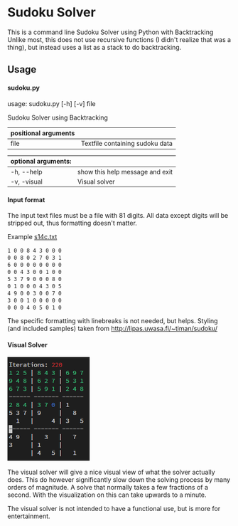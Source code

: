 # Sudoku Solver

This is a command line Sudoku Solver using Python with Backtracking
Unlike most, this does not use recursive functions (I didn't realize that was a thing), but instead uses a list as a stack to do backtracking.

## Usage

#### sudoku.py

usage: sudoku.py [-h] [-v] file

Sudoku Solver using Backtracking

| positional arguments |                                 |
| -------------------- | ------------------------------- |
| file                 | Textfile containing sudoku data |

| optional arguments: |                                 |
| ------------------- | ------------------------------- |
| -h, --help          | show this help message and exit |
| -v, -visual         | Visual solver                   |

#### Input format

The input text files must be a file with 81 digits.
All data except digits will be stripped out, thus formatting doesn't matter.

Example [s14c.txt](/samples/s14c.txt)
```
1 0 0 8 4 3 0 0 0 
0 0 8 0 2 7 0 3 1 
6 0 0 0 0 0 0 0 0 
0 0 4 3 0 0 1 0 0 
5 3 7 9 0 0 0 8 0 
0 1 0 0 0 4 3 0 5 
4 9 0 0 3 0 0 7 0 
3 0 0 1 0 0 0 0 0 
0 0 0 4 0 5 0 1 0 
```

The specific formatting with linebreaks is not needed, but helps. Styling (and included samples) taken from http://lipas.uwasa.fi/~timan/sudoku/


#### Visual Solver

![Visual Solver](docs/images/visual_solver.png)

The visual solver will give a nice visual view of what the solver actually does. This do however significantly slow  down the solving process by many orders of magnitude. A solve that normally takes a few fractions of a second. With the visualization on this can take upwards to a minute.

The visual solver is not intended to have a functional use, but is more for entertainment.
